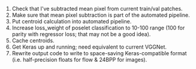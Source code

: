 1. Check that I've subtracted mean pixel from current train/val patches.
2. Make sure that mean pixel subtraction is part of the automated pipeline.
3. Put centroid calculation into automated pipeline.
4. Increase loss_weight of poselet classification to 10-100 range (100 for
   parity with regressor loss; that may not be a good idea).
5. Cache centroids.
6. Get Keras up and running; need equivalent to current VGGNet.
7. Rewrite output code to write to space-saving Keras-compatible format (i.e.
   half-precision floats for flow & 24BPP for images).
